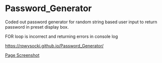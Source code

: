 # Password_Generator

Coded out password generator for random string based user input to return password in preset display box.

FOR loop is incorrect and returning errors in console log

https://rpwysocki.github.io/Password_Generator/

[Page Screenshot](./Screenshot/Passwrod.jpg)